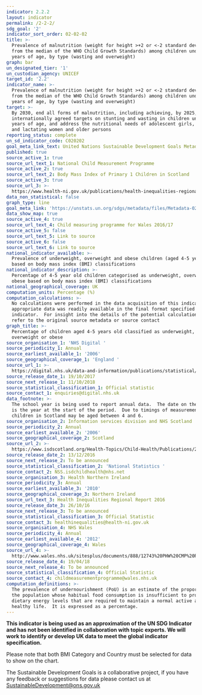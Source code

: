 ```yaml
---
indicator: 2.2.2
layout: indicator
permalink: /2-2-2/
sdg_goal: '2'
indicator_sort_order: 02-02-02
title: >-
  Prevalence of malnutrition (weight for height >+2 or <-2 standard deviation
  from the median of the WHO Child Growth Standards) among children under 5
  years of age, by type (wasting and overweight)
graph: bar
un_designated_tier: '1'
un_custodian_agency: UNICEF
target_id: '2.2'
indicator_name: >-
  Prevalence of malnutrition (weight for height >+2 or <-2 standard deviation
  from the median of the WHO Child Growth Standards) among children under 5
  years of age, by type (wasting and overweight)
target: >-
  By 2030, end all forms of malnutrition, including achieving, by 2025, the
  internationally agreed targets on stunting and wasting in children under 5
  years of age, and address the nutritional needs of adolescent girls, pregnant
  and lactating women and older persons
reporting_status: complete
un_sd_indicator_code: C020202
goal_meta_link_text: United Nations Sustainable Development Goals Metadata (pdf 232kB)
published: true
source_active_1: true
source_url_text_1: National Child Measurement Programme
source_active_2: true
source_url_text_2: Body Mass Index of Primary 1 Children in Scotland
source_active_3: true
source_url_3: >-
  https://www.health-ni.gov.uk/publications/health-inequalities-regional-report-2016
data_non_statistical: false
graph_type: line
goal_meta_link: 'https://unstats.un.org/sdgs/metadata/files/Metadata-02-02-02a.pdf'
data_show_map: true
source_active_4: true
source_url_text_4: Child measuring programme for Wales 2016/17
source_active_5: false
source_url_text_5: Link to source
source_active_6: false
source_url_text_6: Link to source
national_indicator_available: >-
  Prevalence of underweight, overweight and obese children (aged 4-5 years)
  based on body mass index (BMI) classifications
national_indicator_description: >-
  Percentage of 4-5 year old children categorised as underweight, overweight or
  obese based on body mass index (BMI) classifications
national_geographical_coverage: UK
computation_units: Percentage (%)
computation_calculations: >-
  No calculations were performed in the data acquisition of this indicator as
  appropriate data was readily available in the final format specified by this
  indicator.  For insight into the details of the potential calculations please
  refer to the original source metadata or source contact
graph_title: >-
  Percentage of children aged 4-5 years old classified as underweight,
  overweight or obese
source_organisation_1: 'NHS Digital '
source_periodicity_1: Annual
source_earliest_available_1: '2006'
source_geographical_coverage_1: 'England '
source_url_1: >-
  https://digital.nhs.uk/data-and-information/publications/statistical/national-child-measurement-programme/2016-17-school-year
source_release_date_1: 19/10/2017
source_next_release_1: 11/10/2018
source_statistical_classification_1: Official statistic
source_contact_1: enquiries@digital.nhs.uk
data_footnote: >-
  The school year is being used to report annual data.  The date on the X axis
  is the year at the start of the period.  Due to timings of measurements,
  children in Scotland may be aged between 4 and 6.
source_organisation_2: Information services division and NHS Scotland
source_periodicity_2: Annual
source_earliest_available_2: '2006'
source_geographical_coverage_2: Scotland
source_url_2: >-
  https://www.isdscotland.org/Health-Topics/Child-Health/Publications/2016-12-13/2016-12-13-P1-BMI-Report.pdf?2334231139
source_release_date_2: 13/12/2016
source_next_release_2: To be announced
source_statistical_classification_2: 'National Statistics '
source_contact_2: NSS.isdchildhealth@nhs.net
source_organisation_3: Health Northern Ireland
source_periodicity_3: Annual
source_earliest_available_3: '2010'
source_geographical_coverage_3: Northern Ireland
source_url_text_3: Health Inequalities Regional Report 2016
source_release_date_3: 26/10/16
source_next_release_3: To be announced
source_statistical_classification_3: Official Statistic
source_contact_3: healthinequalities@health-ni.gov.uk
source_organisation_4: NHS Wales
source_periodicity_4: Annual
source_earliest_available_4: '2012'
source_geographical_coverage_4: Wales
source_url_4: >-
  http://www.wales.nhs.uk/sitesplus/documents/888/12743%20PHW%20CMP%20Report%20%28Eng%29.pdf
source_release_date_4: 19/04/18
source_next_release_4: To be announced
source_statistical_classification_4: Official Statistic
source_contact_4: childmeasurementprogramme@wales.nhs.uk
computation_definitions: >-
  The prevalence of undernourishment (PoU) is an estimate of the proportion of
  the population whose habitual food consumption is insufficient to provide the
  dietary energy levels that are required to maintain a normal active and
  healthy life.  It is expressed as a percentage.
---
```

**This indicator is being used as an approximation of the UN SDG Indicator and has not been identified in collaboration with topic experts. We will work to identify or develop UK data to meet the global indicator specification.**

Please note that both BMI Category and Country must be selected for data to show on the chart. 

The Sustainable Development Goals is a collaborative project, if you have any feedback or suggestions for data please contact us at <SustainableDevelopment@ons.gov.uk>
